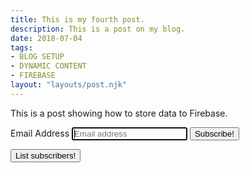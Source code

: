 ```yaml
---
title: This is my fourth post.
description: This is a post on my blog.
date: 2018-07-04
tags:
- BLOG SETUP
- DYNAMIC CONTENT
- FIREBASE
layout: "layouts/post.njk"
---
```

This is a post showing how to store data to Firebase.

<form class="form-signin">
    <label for="inputEmail" class="sr-only">Email Address</label>
    <input type="email" id="inputEmail" class="form-control" placeholder="Email address" required autofocus>
    <button class="btn btn-lg btn-primary btn-lock" type="submit" onclick="saveToFirebase()">Subscribe!</button>
</form>

<button class="btn btn-lg btn-primary btn-lock" type="submit" onclick="readFromFirebase()">List subscribers!</button>

<!-- The core Firebase JS SDK is always required and must be listed first -->
<script src="https://www.gstatic.com/firebasejs/7.14.5/firebase-app.js"></script>

<!-- TODO: Add SDKs for Firebase products that you want to use
     https://firebase.google.com/docs/web/setup#available-libraries -->
<script src="https://www.gstatic.com/firebasejs/7.14.5/firebase-analytics.js"></script>
<script src="https://www.gstatic.com/firebasejs/7.14.5/firebase-database.js"></script>
<script src="https://www.gstatic.com/firebasejs/7.14.5/firebase-auth.js"></script>

<script>
  // TODO: Replace with your project's config object
  var firebaseConfig = {
    apiKey: "apiKey",
    authDomain: "authDomain",
    databaseURL: "databaseURL",
    projectId: "projectId",
    storageBucket: "storageBucket",
    messagingSenderId: "messagingSenderId",
    appId: "appId",
    measurementId: "measurementId"
  };
  // Initialize Firebase
  firebase.initializeApp(firebaseConfig);
  firebase.analytics();
  // Global variable to access the database
  var database = firebase.database();
</script>

<!-- Logic using the database 
     TODO:
     - use authentication -->
<script src="../scripts/saveToFirebase.js"></script>
